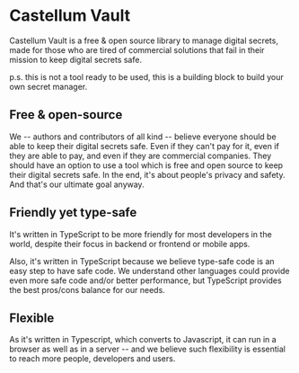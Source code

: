 # Castellum Vault

Castellum Vault is a free & open source library to manage digital secrets,
made for those who are tired of commercial solutions that fail in their mission
to keep digital secrets safe.

p.s. this is not a tool ready to be used, this is a building block to build
your own secret manager.

## Free & open-source

We -- authors and contributors of all kind -- believe everyone should be able
to keep their digital secrets safe. Even if they can't pay for it, even if they
are able to pay, and even if they are commercial companies. They should have an
option to use a tool which is free and open source to keep their digital secrets
safe. In the end, it's about people's privacy and safety. And that's our
ultimate goal anyway.

## Friendly yet type-safe

It's written in TypeScript to be more friendly for most developers in the world,
despite their focus in backend or frontend or mobile apps.

Also, it's written in TypeScript because we believe type-safe code is an easy
step to have safe code. We understand other languages could provide even more
safe code and/or better performance, but TypeScript provides the best pros/cons
balance for our needs.

## Flexible

As it's written in Typescript, which converts to Javascript, it can run in a
browser as well as in a server -- and we believe such flexibility is essential
to reach more people, developers and users.
